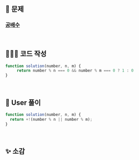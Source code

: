 ## 📄 문제 

### [공배수](https://school.programmers.co.kr/learn/courses/30/lessons/181936)

<br>

## 🧚🏻‍♀️ 코드 작성

```javascript
function solution(number, n, m) {
     return number % n === 0 && number % m === 0 ? 1 : 0
}
```

<br>

## 📝 User 풀이

```javascript
function solution(number, n, m) {
  return +!(number % n || number % m);
}
```

<br>

## ✨ 소감